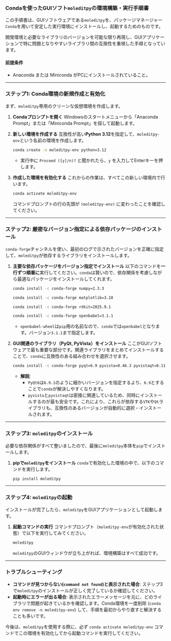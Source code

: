### Condaを使ったGUIソフト`moleditpy`の環境構築・実行手順書

この手順書は、GUIソフトウェアである`moleditpy`を、パッケージマネージャー`Conda`を用いて安定した実行環境にインストールし、起動するためのものです。

開発環境と必要なライブラリのバージョンを可能な限り再現し、GUIアプリケーションで特に問題となりやすいライブラリ間の互換性を重視した手順となっています。

#### 前提条件

  * Anaconda または Miniconda がPCにインストールされていること。

-----

### ステップ1: Conda環境の新規作成と有効化

まず、`moleditpy`専用のクリーンな仮想環境を作成します。

1.  **Condaプロンプトを開く**
    Windowsのスタートメニューから「Anaconda Prompt」または「Miniconda Prompt」を探して起動します。

2.  **新しい環境を作成する**
    互換性が高い**Python 3.12**を指定して、`moleditpy-env`という名前の環境を作成します。

    ```bash
    conda create -n moleditpy-env python=3.12
    ```

      * 実行中に `Proceed ([y]/n)?` と聞かれたら、`y` を入力してEnterキーを押します。

3.  **作成した環境を有効化する**
    これからの作業は、すべてこの新しい環境内で行います。

    ```bash
    conda activate moleditpy-env
    ```

    コマンドプロンプトの行の先頭が `(moleditpy-env)` に変わったことを確認してください。

-----

### ステップ2: 厳密なバージョン指定による依存パッケージのインストール

`conda-forge`チャンネルを使い、最初のログで示されたバージョンを正確に指定して、`moleditpy`が依存するライブラリをインストールします。

1.  **主要な依存パッケージをバージョン指定でインストール**
    以下のコマンドを**一行ずつ順番に**実行してください。`conda`は賢いので、依存関係を考慮しながら最適なパッケージをインストールしてくれます。

    ```bash
    conda install -c conda-forge numpy=2.3.3
    ```

    ```bash
    conda install -c conda-forge matplotlib=3.10
    ```

    ```bash
    conda install -c conda-forge rdkit=2025.9.1
    ```

    ```bash
    conda install -c conda-forge openbabel=3.1.1
    ```

      * `openbabel-wheel`は`pip`用の名前なので、`conda`では`openbabel`となります。バージョン`3.1.1`まで指定します。

2.  **GUI関連のライブラリ（PyQt, PyVista）をインストール**
    ここがGUIソフトウェアで最も重要な部分です。関連ライブラリをまとめてインストールすることで、`conda`に互換性のある組み合わせを選択させます。

    ```bash
    conda install -c conda-forge pyqt=6.9 pyvista=0.46.3 pyvistaqt=0.11.3
    ```

      * **解説**:
          * `PyQt6`は`6.9.1`のように細かいバージョンを指定するより、`6.9`とすることで`conda`が解決しやすくなります。
          * `pyvista`と`pyvistaqt`は密接に関連しているため、同時にインストールするのが最も安全です。これにより、これらが依存する`VTK`や`Qt`ライブラリも、互換性のあるバージョンが自動的に選択・インストールされます。

-----

### ステップ3: `moleditpy`のインストール

必要な依存関係がすべて整いましたので、最後に`moleditpy`本体を`pip`でインストールします。

1.  **pipで`moleditpy`をインストール**
    `conda`で有効化した環境の中で、以下のコマンドを実行します。

    ```bash
    pip install moleditpy
    ```

-----

### ステップ4: `moleditpy`の起動

インストールが完了したら、`moleditpy`をGUIアプリケーションとして起動します。

1.  **起動コマンドの実行**
    コマンドプロンプト（`moleditpy-env`が有効化された状態）で以下を実行してみてください。

    ```bash
    moleditpy
    ```

    `moleditpy`のGUIウィンドウが立ち上がれば、環境構築はすべて成功です。


-----

### トラブルシューティング

  * **コマンドが見つからない(`command not found`)と表示された場合**: ステップ3で`moleditpy`のインストールが正しく完了しているか確認してください。
  * **起動時にエラーが出る場合**: 表示されたエラーメッセージを元に、どのライブラリで問題が起きているかを確認します。Conda環境を一度削除 (`conda env remove -n moleditpy-env`) して、手順を最初からやり直すと解決することも多いです。

今後は、`moleditpy`を使用する際に、必ず `conda activate moleditpy-env` コマンドでこの環境を有効化してから起動コマンドを実行してください。
